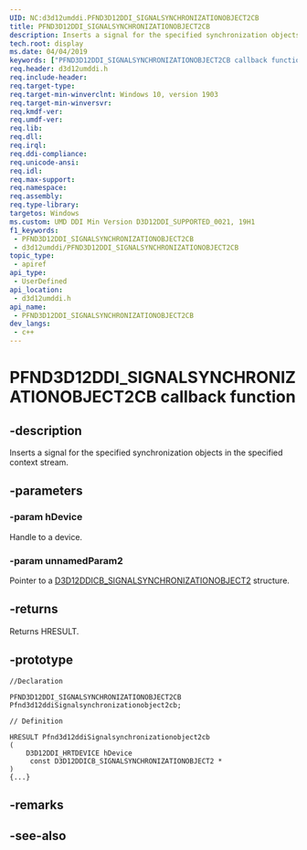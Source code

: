 ```yaml
---
UID: NC:d3d12umddi.PFND3D12DDI_SIGNALSYNCHRONIZATIONOBJECT2CB
title: PFND3D12DDI_SIGNALSYNCHRONIZATIONOBJECT2CB
description: Inserts a signal for the specified synchronization objects in the specified context stream.
tech.root: display
ms.date: 04/04/2019
keywords: ["PFND3D12DDI_SIGNALSYNCHRONIZATIONOBJECT2CB callback function"]
req.header: d3d12umddi.h
req.include-header: 
req.target-type: 
req.target-min-winverclnt: Windows 10, version 1903
req.target-min-winversvr: 
req.kmdf-ver: 
req.umdf-ver: 
req.lib: 
req.dll: 
req.irql: 
req.ddi-compliance: 
req.unicode-ansi: 
req.idl: 
req.max-support: 
req.namespace: 
req.assembly: 
req.type-library: 
targetos: Windows
ms.custom: UMD DDI Min Version D3D12DDI_SUPPORTED_0021, 19H1
f1_keywords:
 - PFND3D12DDI_SIGNALSYNCHRONIZATIONOBJECT2CB
 - d3d12umddi/PFND3D12DDI_SIGNALSYNCHRONIZATIONOBJECT2CB
topic_type:
 - apiref
api_type:
 - UserDefined
api_location:
 - d3d12umddi.h
api_name:
 - PFND3D12DDI_SIGNALSYNCHRONIZATIONOBJECT2CB
dev_langs:
 - c++
---
```


# PFND3D12DDI_SIGNALSYNCHRONIZATIONOBJECT2CB callback function


## -description

Inserts a signal for the specified synchronization objects in the specified context stream.

## -parameters

### -param hDevice

Handle to a device.

### -param unnamedParam2

Pointer to a [D3D12DDICB_SIGNALSYNCHRONIZATIONOBJECT2](ns-d3d12umddi-d3d12ddicb_signalsynchronizationobject2.md) structure.

## -returns

Returns HRESULT.

## -prototype

```
//Declaration

PFND3D12DDI_SIGNALSYNCHRONIZATIONOBJECT2CB Pfnd3d12ddiSignalsynchronizationobject2cb; 

// Definition

HRESULT Pfnd3d12ddiSignalsynchronizationobject2cb 
(
	D3D12DDI_HRTDEVICE hDevice
	 const D3D12DDICB_SIGNALSYNCHRONIZATIONOBJECT2 *
)
{...}

```

## -remarks

## -see-also

